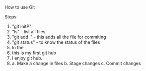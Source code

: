 How to use Git

Steps


1. "git initP" 
2. "ls" - list all files
3. "git add ." - this adds all the file for commiting
4. "git status" - to know the status of the files
5. In the 
6. this is my first git hub
7. I enjoy git hub.
8.
    a. Make a change in files 
    b. Stage changes 
    c. Commit changes